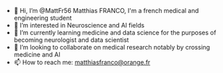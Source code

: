 - 👋 Hi, I’m @MattFr56 Matthias FRANCO, I'm a french medical and engineering student
- 👀 I’m interested in Neuroscience and AI fields
- 🌱 I’m currently learning medicine and data science for the purposes of becoming neurologist and data scientist
- 💞️ I’m looking to collaborate on medical research notably by crossing medicine and AI 
- 📫 How to reach me: matthiasfranco@orange.fr

<!---
MattFr56/MattFr56 is a ✨ special ✨ repository because its `README.md` (this file) appears on your GitHub profile.
You can click the Preview link to take a look at your changes.
--->

